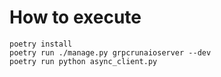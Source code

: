 # How to execute

```
poetry install
poetry run ./manage.py grpcrunaioserver --dev
poetry run python async_client.py
```

